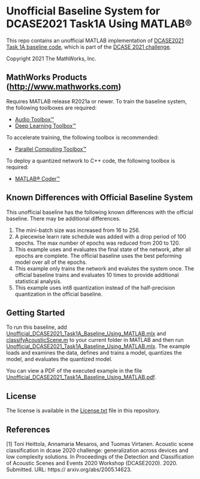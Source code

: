# Unofficial Baseline System for DCASE2021 Task1A Using MATLAB&reg;

This repo contains an unofficial MATLAB implementation of [DCASE2021 Task 1A baseline code](https://github.com/marmoi/dcase2021_task1a_baseline), which is part of the [DCASE 2021 challenge](http://dcase.community/).

Copyright 2021 The MathWorks, Inc.

## MathWorks Products (http://www.mathworks.com)
Requires MATLAB release R2021a or newer.
To train the baseline system, the following toolboxes are required:

- [Audio Toolbox&trade;](https://www.mathworks.com/products/audio.html)
- [Deep Learning Toolbox&trade;](https://www.mathworks.com/products/deep-learning.html)

To accelerate training, the following toolbox is recommended:

- [Parallel Computing Toolbox&trade;](https://www.mathworks.com/products/parallel-computing.html)

To deploy a quantized network to C++ code, the following toolbox is required:

- [MATLAB&reg; Coder&trade;](https://www.mathworks.com/products/parallel-computing.html)

## Known Differences with Official Baseline System
This unofficial baseline has the following known differences with the official baseline. There may be additional differences.

1. The mini-batch size was increased from 16 to 256.
2. A piecewise learn rate schedule was added with a drop period of 100 epochs. The max number of epochs was reduced from 200 to 120.
3. This example uses and evaluates the final state of the network, after all epochs are complete. The official baseline uses the best peforming model over all of the epochs.
4. This example only trains the network and evalutes the system once. The official baseline trains and evaluates 10 times to provide additional statistical analysis.
5. This example uses int8 quantization instead of the half-precision quantization in the official baseline.

## Getting Started
To run this baseline, add [Unofficial_DCASE2021_Task1A_Baseline_Using_MATLAB.mlx](https://github.com/mathworks/Baseline-MATLAB-DCASE/blob/main/Unofficial_DCASE2021_Task1A_Baseline_Using_MATLAB.mlx) and [classifyAcousticScene.m](https://github.com/mathworks/Baseline-MATLAB-DCASE/blob/main/classifyAcousticScene.m) to your current folder in MATLAB and then run [Unofficial_DCASE2021_Task1A_Baseline_Using_MATLAB.mlx](https://github.com/mathworks/Baseline-MATLAB-DCASE/blob/main/Unofficial_DCASE2021_Task1A_Baseline_Using_MATLAB.mlx). The example loads and examines the data, defines and trains a model, quantizes the model, and evaluates the quantized model. 

You can view a PDF of the executed example in the file [Unofficial_DCASE2021_Task1A_Baseline_Using_MATLAB.pdf](https://github.com/mathworks/Baseline-MATLAB-DCASE/blob/main/Unofficial_DCASE2021_Task1A_Baseline_Using_MATLAB.pdf).

## License
The license is available in the [License.txt](https://github.com/mathworks/Baseline-MATLAB-DCASE/blob/main/Unofficial_DCASE2021_Task1A_Baseline_Using_MATLAB.pdf) file in this repository.

## References
[1] Toni Heittola, Annamaria Mesaros, and Tuomas Virtanen. Acoustic scene classification in dcase 2020 
challenge: generalization across devices and low complexity solutions. In Proceedings of the Detection and 
Classification of Acoustic Scenes and Events 2020 Workshop (DCASE2020). 2020. Submitted. URL: https://
arxiv.org/abs/2005.14623.
